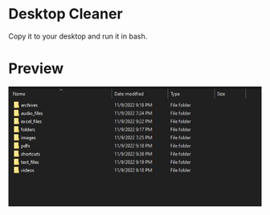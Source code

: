 
# Desktop Cleaner

Copy it to your desktop and run it in bash.

# Preview 
<img src="README_Images/preview.JPG">
